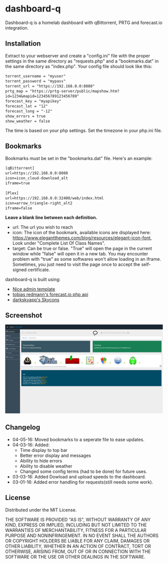 # dashboard-q

Dashboard-q is a homelab dashboard with qBittorrent, PRTG and forecast.io integration.

## Installation

Extract to your webserver and create a "config.ini" file with the proper settings in the same directory as "requests.php" and a "bookmarks.dat" in the same directory as "index.php".
Your config file should look like this: 

	torrent_username = "myuser"
	torrent_password = "mypass"	
	torrent_url = "https://192.168.0.0:8080"
	prtg_map = "https://prtg-server/public/mapshow.htm?id=1234&mapid=123456789123456789"
	forecast_key = "myapikey"
	forecast_lat = "12"
	forecast_long = "-12"
	show_errors = true
	show_weather = false

The time is based on your php settings. Set the timezone in your php.ini file.

## Bookmarks

Bookmarks must be set in the "bookmarks.dat" file. Here's an example:

    [qBittorrent]
	url=https://192.168.0.0:8080
	icon=icon_cloud-download_alt
	iframe=true
	
	[Plex]
	url=https://192.168.0.0:32400/web/index.html
	icon=arrow_triangle-right_alt2
	iframe=false
	
**Leave a blank line between each definition.**
	
 * url: The url you wish to reach
 * icon: The icon of the bookmark, available icons are displayed here: https://www.elegantthemes.com/blog/resources/elegant-icon-font, Look under "Complete List Of Class Names".
 * target: Can be true or false. "True" will open the page in the current window while "false" will open it in a new tab. You may encounter problem with "true" as some softwares won't allow loading in an iframe. Sometimes, you just need to visit the page once to accept the self-signed certificate.
	
	
dashboard-q is built using:
 * [Nice admin template](http://bootstraptaste.com/nice-admin-bootstrap-admin-html-template/?download=true)
 * [tobias redmann's forecast.io php api](https://github.com/tobias-redmann/forecast.io-php-api)
 * [darkskyapp's Skycons](https://github.com/darkskyapp/skycons)


## Screenshot

![Not found](/screenshots/home.png?raw=true "Optional Title")

## Changelog

 * 04-05-16: Moved bookmarks to a seperate file to ease updates.
 * 04-03-16: Added:
   * Time display to top bar
   * Better error display and messages
   * Ability to hide errors
   * Ability to disable weather
   * Changed some config terms (had to be done) for future uses.
 * 03-03-16: Added Dowload and upload speeds to the dashboard.
 * 03-01-16: Added error handling for requests(still needs some work).
 
## License
Distributed under the MIT License.

THE SOFTWARE IS PROVIDED "AS IS", WITHOUT WARRANTY OF ANY KIND, EXPRESS OR IMPLIED, INCLUDING BUT NOT LIMITED TO THE WARRANTIES OF MERCHANTABILITY, FITNESS FOR A PARTICULAR PURPOSE AND NONINFRINGEMENT. IN NO EVENT SHALL THE AUTHORS OR COPYRIGHT HOLDERS BE LIABLE FOR ANY CLAIM, DAMAGES OR OTHER LIABILITY, WHETHER IN AN ACTION OF CONTRACT, TORT OR OTHERWISE, ARISING FROM, OUT OF OR IN CONNECTION WITH THE SOFTWARE OR THE USE OR OTHER DEALINGS IN THE SOFTWARE.

